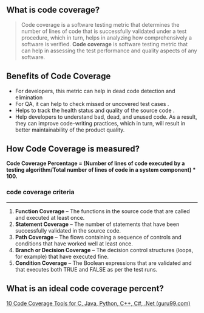 ## **What is code coverage?**

> Code coverage is a software testing metric that determines the number of lines of code that is successfully validated under a test procedure, which in turn, helps in analyzing how comprehensively a software is verified. **Code coverage** is software testing metric that can help in assessing the test performance and quality aspects of any software.



## Benefits of Code Coverage

- For developers, this metric can help in dead code detection and elimination
- For QA, it can help to check missed or uncovered test cases .  
- Helps to track the health status and quality of the source code .
- Help developers to understand bad, dead, and unused code. As a result, they can improve code-writing practices, which in turn, will result in better maintainability of the product quality.

## How Code Coverage  is  measured?

**Code Coverage Percentage = (Number of lines of code executed by a testing algorithm/Total number of lines of code in a system component) \* 100.**



### **code coverage criteria**

----

1. **Function Coverage** – The functions in the source code that are called and executed at least once.
2. **Statement Coverage** – The number of statements that have been successfully validated in the source code.
3. **Path Coverage** – The flows containing a sequence of controls and conditions that have worked well at least once.
4. **Branch or Decision Coverage** – The decision control structures (loops, for example) that have executed fine.
5. **Condition Coverage** – The Boolean expressions that are validated and that executes both TRUE and FALSE as per the test runs.

## What is an ideal code coverage percent?



[10 Code Coverage Tools for C, Java, Python, C++, C#, .Net (guru99.com)](https://www.guru99.com/code-coverage-tools.html)